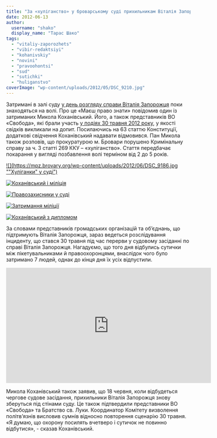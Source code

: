 ```yaml
---
title: "За «хуліганство» у броварському суді прихильникам Віталія Запорожця загрожує від 2 до 5 років ув’язнення"
date: 2012-06-13
author: 
  username: "shako"
  display_name: "Тарас Шако"
tags: 
  - "vitaliy-zaporozhets"
  - "vibir-redaktsiyi"
  - "kohanivskiy"
  - "novini"
  - "pravoohontsi"
  - "sud"
  - "sutichki"
  - "huliganstvo"
coverImage: "wp-content/uploads/2012/05/DSC_9210.jpg"
---
```


Затримані в залі суду [у день розгляду справи Віталія Запорожця](https://mpz.brovary.org/u-brovarskomu-sudi-vidbulis-sutichki-protestuvalnikiv-z-militsiyeyu-u-postrazhdalih-perelomi-travmi-otrimali-zhurnalisti/) поки знаходяться на волі. Про це «Маєш право знати» повідомив один із затриманих Микола Коханівський. Його, а також представників ВО «Свобода», які брали участь [у подіях 30 травня 2012 року](https://mpz.brovary.org/video-rozgonu-protestuvalnikiv-pid-brovarskim-sudom/), у якості свідків викликали на допит. Посилаючись на 63 статтю Конституції, додаткові свідчення Коханівський надавати відмовився. Пан Микола також розповів, що прокуратурою м. Бровари порушено Кримінальну справу за ч. 3 статті 269 ККУ – «хуліганство». Стаття передбачає покарання у вигляді позбавлення волі терміном від 2 до 5 років.

[![](https://mpz.brovary.org/wp-content/uploads/2012/06/DSC_9186.jpg ""Хуліганки" у суді")](https://mpz.brovary.org/wp-content/uploads/2012/06/DSC_9186.jpg)

[![](https://mpz.brovary.org/wp-content/uploads/2012/06/DSC_9223.jpg "Коханівський і міліція")](https://mpz.brovary.org/wp-content/uploads/2012/06/DSC_9223.jpg)

[![](https://mpz.brovary.org/wp-content/uploads/2012/06/DSC_9200.jpg "Правозахисники у суді")](https://mpz.brovary.org/wp-content/uploads/2012/06/DSC_9200.jpg)

[![](https://mpz.brovary.org/wp-content/uploads/2012/06/DSC_9217.jpg "Затримання міліції")](https://mpz.brovary.org/wp-content/uploads/2012/06/DSC_9217.jpg)

[![](https://mpz.brovary.org/wp-content/uploads/2012/06/DSC_9188.jpg "Коханівський з дипломом")](https://mpz.brovary.org/wp-content/uploads/2012/06/DSC_9188.jpg)

За словами представників громадських організацій та об’єднань, що підтримують Віталія Запорожця, зараз ведеться розслідування інциденту, що стався 30 травня під час перерви у судовому засіданні по справі Віталія Запорожця. Нагадуємо, що того дня відбулись сутички між пікетувальниками й правоохоронцями, внаслідок чого було затримано 7 людей, однак до кінця дня їх усіх відпустили.

<iframe src="https://www.youtube.com/embed/9ptjXmkAB9k" frameborder="0" width="560" height="315"></iframe>

Микола Коханівський також заявив, що 18 червня, коли відбудеться чергове судове засідання, прихильники Віталія Запорожця знову зберуться під стінами суду. Це також підтвердили представники ВО «Свобода» та Братство св. Луки. Координатор Комітету визволення політв’язнів висловив сумнів відносно повторення сценарію 30 травня. «Я думаю, що охорону посилять вчетверо і сутичок не повинно відбутися», - сказав Коханівський.
